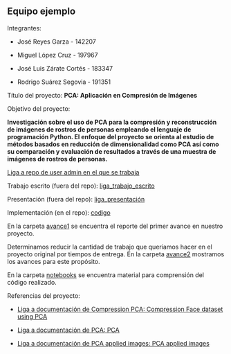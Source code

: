 ## Equipo ejemplo

Integrantes:

* José Reyes Garza - 142207

* Miguel López Cruz - 197967

* José Luis Zárate Cortés - 183347

* Rodrigo Suárez Segovia - 191351

Título del proyecto: **PCA: Aplicación en Compresión de Imágenes**

Objetivo del proyecto: 

**Investigación sobre el uso de PCA para la compresión y reconstrucción de imágenes de rostros de personas empleando el lenguaje de programación Python. El enfoque del proyecto se orienta al estudio de métodos basados en reducción de dimensionalidad como PCA así como su comparación y evaluación de resultados a través de una muestra de imágenes de rostros de personas.**

[Liga a repo de user admin en el que se trabaja]()

Trabajo escrito (fuera del repo): [liga_trabajo_escrito]()

Presentación (fuera del repo): [liga_presentación]()

Implementación (en el repo): [codigo](codigo) 


En la carpeta [avance1](avance1) se encuentra el reporte del primer avance en nuestro proyecto. 

Determinamos reducir la cantidad de trabajo que queríamos hacer en el proyecto original por tiempos de entrega. En la carpeta [avance2](avance2) mostramos los avances para este propósito.

En la carpeta [notebooks](notebooks) se encuentra material para comprensión del código realizado.

Referencias del proyecto:

* [Liga a documentación de Compression PCA: Compression Face dataset using PCA](https://towardsdatascience.com/face-dataset-compression-using-pca-cddf13c63583)

* [Liga a documentación de PCA: PCA](https://towardsdatascience.com/principal-component-analysis-visualized-17701e18f2fa)

* [Liga a documentación de PCA applied images: PCA applied images](http://people.ciirc.cvut.cz/~hlavac/TeachPresEn/11ImageProc/15PCA.pdf)


